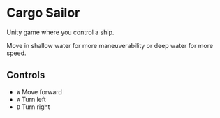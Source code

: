 # Cargo Sailor

Unity game where you control a ship.

Move in shallow water for more maneuverability or deep water for more speed.

## Controls

- `W` Move forward
- `A` Turn left
- `D` Turn right
